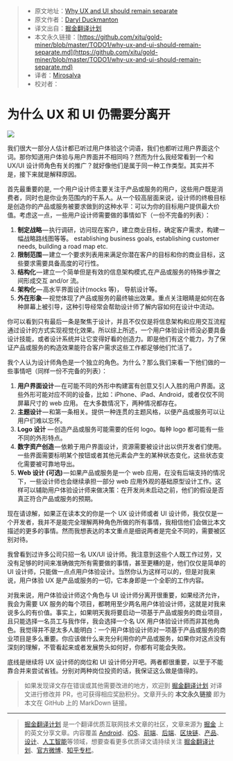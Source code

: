 > * 原文地址：[Why UX and UI should remain separate](https://uxdesign.cc/why-ux-and-ui-should-remain-separate-7d6e3addb46f)
> * 原文作者：[Daryl Duckmanton](https://uxdesign.cc/@daryl_60370)
> * 译文出自：[掘金翻译计划](https://github.com/xitu/gold-miner)
> * 本文永久链接：[https://github.com/xitu/gold-miner/blob/master/TODO1/why-ux-and-ui-should-remain-separate.md](https://github.com/xitu/gold-miner/blob/master/TODO1/why-ux-and-ui-should-remain-separate.md)
> * 译者：[Mirosalva](https://github.com/Mirosalva)
> * 校对者：

# 为什么 UX 和 UI 仍需要分离开

![](https://cdn-images-1.medium.com/max/1000/1*hp-yfKsmzsj711iLbM8eEw.jpeg)

我们很大一部分人估计都已听过用户体验这个词语，我们也都听过用户界面这个词。那你知道用户体验与用户界面并不相同吗？然而为什么我经常看到一个和 UX/UI 设计师角色有关的推广？就好像他们是属于同一种工作类型。其实并不是，接下来就是解释原因。

首先最重要的是, 一个用户设计师主要关注于产品或服务的用户，这些用户既是消费者，同时也是你业务范围内的干系人。从一个较高层面来说，设计师的终极目标是创造你的产品或服务被要求做到的这种水平：可以为你的目标用户提供最大价值。考虑这一点，一些用户设计师需要做的事情如下（一份不完备的列表）：

1.  **制定战略** — 执行调研，访问现在客户，建立商业目标，确定客户需求，构建一幅战略路线图等等。 establishing business goals, establishing customer needs, building a road map etc.
2.  **限制范围** — 建立一个要求列表用来满足你潜在客户的目标和你的商业目标，这些要求需要具备高度的可行性。
3.  **结构化** — 建立一个简单但是有效的信息架构模式,在产品或服务的特殊步骤之间形成交互 and/or 流。 
4.  **架构化** — 高水平界面设计(mocks 等)， 导航设计等。
5.  **外在形象** — 视觉体现了产品或服务的最终输出效果。重点关注眼睛是如何在各种屏幕上被引导，这种引导经常会帮助设计师了解内容如何在设计中流动。

你可以看到只有最后一条是聚焦于设计，并且不仅仅是将信息架构和应用交互流程通过设计的方式实现视觉化效果。所以综上所述，一个用户体验设计师没必要具备设计技能，或者设计系统并让它变得好看的创造力。即是他们有这个能力，为了保证产品或服务的构造效果能符合客户需求这些工作都足够他们忙活了。

我个人认为设计师角色是一个独立的角色。为什么？那么我们来看一下他们做的一些事情吧（同样一份不完备的列表）：

1.  **用户界面设计** — 在可能不同的外形中构建富有创意又引人入胜的用户界面。这些外形可能对应不同的设备，比如：iPhone、iPad、Android，或者仅仅不同屏幕尺寸的 web 应用。 在大多数情况下，两种情况都存在。
2.  **主题设计** — 和第一条相关。提供一种连贯的主题风格，以便产品或服务可以让用户们难以忘怀。 
3.  **Logo 设计** — 创造产品或服务可能需要的任何 logo。每种 logo 都可能有一些不同的外形特点。
4.  **数字资产创造** — 依赖于用户界面设计，资源需要被设计出以供开发者们使用。一些界面需要标明某个按钮或者其他元素会产生的某种状态变化，这些状态变化需要被可靠地导出。 
5.  **Web 设计 (可选)** — 如果产品或服务是一个 web 应用，在没有后端支持的情况下，一些设计师也会继续承担一部分 web 应用外观的基础原型设计工作。这样可以辅助用户体验设计师来做决策：在开发尚未启动之前，他们的假设是否真正符合产品或服务的预期。

现在请谅解，如果正在读本文的你是一个 UX 设计师或者 UI 设计师，我仅仅是一个开发者，我并不是能完全理解两种角色所做的所有事情，我相信他们会做比本文描述的更多的事情。然而我想表达的本文重点是细说两者是完全不同的，需要被区别对待。

我曾看到过许多公司只招一名 UX/UI 设计师。我注意到这些个人既工作过劳，又没有足够的时间来准确做完所有需要做的事情，甚至更糟的是，他们仅仅是简单的 UI 设计师，只能做一点点用户体验设计。当然你认为这样可以的，但是对我来说，用户体验 UX 是产品或服务的一切，它本身即是一个全职的工作内容。

对我来说，用户体验设计师这个角色与 UI 设计师分离开很重要，如果经济允许，我会为需要 UX 服务的每个项目，都聘用至少两名用户体验设计师，这就是对我来说多么的有价值。事实上，如果明天我将要启动一项基于产品或服务的商业项目，且只能选择一名员工与我作伴，我会选择一个名 UX 用户体验设计师而非其他角色。我觉得并不是太多人能明白：一个用户体验设计师对一项基于产品或服务的商业项目是多么重要。你应该做什么来充分利用你的产品或服务，如果你对这点没有深刻的理解，不管看起来或者发展势头如何好，你都有可能会失败。

底线是继续将 UX 设计师的岗位和 UI 设计师分开吧。两者都很重要，以至于不能靠合并来尝试省钱。分别对两种岗位投资的话，我保证这么做是值得的。

> 如果发现译文存在错误或其他需要改进的地方，欢迎到 [掘金翻译计划](https://github.com/xitu/gold-miner) 对译文进行修改并 PR，也可获得相应奖励积分。文章开头的 **本文永久链接** 即为本文在 GitHub 上的 MarkDown 链接。

---

> [掘金翻译计划](https://github.com/xitu/gold-miner) 是一个翻译优质互联网技术文章的社区，文章来源为 [掘金](https://juejin.im) 上的英文分享文章。内容覆盖 [Android](https://github.com/xitu/gold-miner#android)、[iOS](https://github.com/xitu/gold-miner#ios)、[前端](https://github.com/xitu/gold-miner#前端)、[后端](https://github.com/xitu/gold-miner#后端)、[区块链](https://github.com/xitu/gold-miner#区块链)、[产品](https://github.com/xitu/gold-miner#产品)、[设计](https://github.com/xitu/gold-miner#设计)、[人工智能](https://github.com/xitu/gold-miner#人工智能)等领域，想要查看更多优质译文请持续关注 [掘金翻译计划](https://github.com/xitu/gold-miner)、[官方微博](http://weibo.com/juejinfanyi)、[知乎专栏](https://zhuanlan.zhihu.com/juejinfanyi)。
